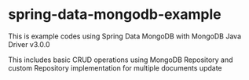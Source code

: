 # spring-data-mongodb-example
This is example codes using Spring Data MongoDB with MongoDB Java Driver v3.0.0

This includes basic CRUD operations using MongoDB Repository and custom Repository implementation for multiple documents update
